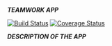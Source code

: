 ***TEAMWORK APP***

[![Build Status](https://travis-ci.org/mwafrika/teamwork.svg?branch=ch-setup-working-env-168496466)](https://travis-ci.org/mwafrika/teamwork) [![Coverage Status](https://coveralls.io/repos/github/mwafrika/teamwork/badge.svg?branch=develop)](https://coveralls.io/github/mwafrika/teamwork?branch=ch-setup-working-env-168496466)

***DESCRIPTION OF THE APP***